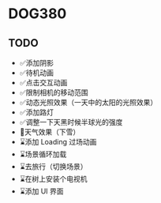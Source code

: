 # DOG380

## TODO

* ✅添加阴影
* ✅待机动画
* ✅点击交互动画
* ✅限制相机的移动范围
* ✅动态光照效果（一天中的太阳的光照效果）
* ✅添加路灯
* ✅调整一下天黑时候半球光的强度
* 🔨天气效果（下雪）
* ⌛️添加 Loading 过场动画
* ⌛️场景循环加载
* ⌛️去旅行（切换场景）
* ⌛️在树上安装个电视机
* ⌛️添加 UI 界面